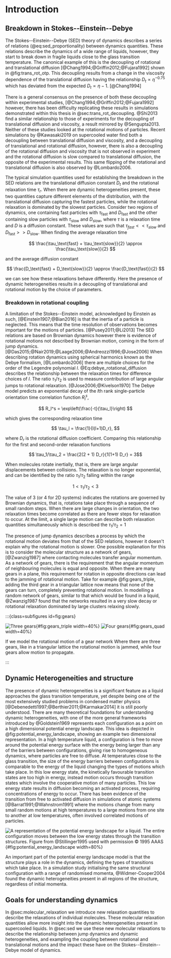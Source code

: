 # Introduction

## Breakdown in Stokes--Einstein--Debye

The Stokes--Einstein--Debye (SED) theory of dynamics
describes a series of relations (@eq:sed_proportionality) between dynamics quantities.
These relations describe the dynamics of a wide range of liquids,
however, they start to break down in fragile liquids
close to the glass transition temperature.
The canonical example of this is the decoupling
of rotational and translational diffusion [@Chang1994;@Griffin2012;@Fujara1992]
shown in @fig:trans_rot_otp.
This decoupling results from a change in the viscosity dependence
of the translational diffusion having the relationship $D_t \propto \eta^{-0.75}$
which has deviated from the expected $D_t \propto \eta-1$. [@Chang1994]

There is a general consensus on the presence of both these
decoupling within experimental studies, [@Chang1994;@Griffin2012;@Fujara1992]
however, there has been difficulty replicating these results in simulations
demonstrated within this thesis in @sec:trans_rot_decoupling.
@Shi2013 find a similar relationship to those of experiments
for the decoupling of translational diffusion and viscosity,
a result mirrored by @Sengupta2013.
Neither of these studies looked at the rotational motions of particles.
Recent simulations by @Kawasaki2019 on supercooled water
find both a decoupling between translational diffusion and viscosity,
and a decoupling of translational and rotational diffusion,
however, there is also a decoupling of
the rotational diffusion and viscosity that is not observed in experiment
and the rotational diffusion is slow compared to translational diffusion,
the opposite of the experimental results.
This same flipping of the rotational and translational diffusion
is also observed by @Lombardo2006.

The typical simulation quantities used for establishing
the breakdown in the SED relations
are the translational diffusion constant $D_t$
and the rotational relaxation time $\tau_r$.
When there are dynamic heterogeneities present,
these two quantities capture different elements
of the distribution,
with the translational diffusion capturing the fastest particles,
while the rotational relaxation is dominated by the slowest particles.
Consider two regions of dynamics,
one containing fast particles with $\tau_\text{fast}$ and $D_\text{fast}$
and the other containing slow particles with $\tau_\text{slow}$ and $D_\text{slow}$,
where $\tau$ is a relaxation time and $D$ is a diffusion constant.
These values are such that $\tau_{fast} << \tau_{slow}$ and
$D_\text{fast} >> D_\text{slow}$.
When finding the average relaxation time

$$ \frac{\tau_\text{fast} + \tau_\text{slow}}{2} \approx \frac{\tau_\text{slow}}{2} $$

and the average diffusion constant

$$ \frac{D_\text{fast} + D_\text{slow}}{2} \approx \frac{D_\text{fast}}{2} $$

we can see how these relaxations behave differently.
Here the presence of dynamic heterogeneities results in
a decoupling of translational and rotational motion
by the choice of parameters.

### Breakdown in rotational coupling

A limitation of the Stokes--Einstein model,
acknowledged by Einstein as such, [@Einstein1907;@Bian2016]
is that the inertia of a particle is neglected.
This means that the time resolution of observations becomes important
for the motions of particles. [@Pusey2011;@Li2013]
The SED relations are based on Brownian dynamics
however there is evidence of rotational motions
not described by Brownian motion,
coming in the form of jump dynamics. [@Das2015;@Nair2019;@Laage2006;@Andreozzi1996;@Jose2006]
When describing rotation dynamics using spherical harmonics
known as the Debye formalism, [@Lombardo2006]
there are multiple choices for the order of the Legendre polynomial $l$.
@Eq:debye_rotational_diffusion describes the relationship
between the relaxation times for difference choices of $l$.
The ratio $\tau_1/\tau_2$ is used to measure contribution
of large angular jumps to rotational relaxation. [@Jose2006;@Kivelson1970]
The Debye model predicts an exponential decay of the $l$th rank
single-particle orientation time correlation function $R_l^s$,

$$ R_l^s = \exp\left(\frac{-t}{\tau_l}\right) $$

which gives the corresponding relaxation time

$$ \tau_l = \frac{1}{l(l+1)D_r}, $$

where $D_r$ is the rotational diffusion coefficient.
Comparing this relationship for
the first and second-order relaxation functions

$$ \tau_1/\tau_2 = \frac{2(2 + 1) D_r}{1(1+1) D_r} = 3$$

When molecules rotate inertially, that is,
there are large angular displacements between collisions.
The relaxation is no longer exponential,
and can be identified by the ratio $\tau_1/\tau_2$
falling within the range

$$ 1 < \tau_1/\tau_2 < 3 $$

The value of 3 (or 4 for 2D systems)
indicates the rotations are governed by Brownian dynamics,
that is, rotations take place through a sequence of small random steps.
When there are large changes in orientation,
the two relaxation times become correlated
as there are fewer steps for relaxation to occur.
At the limit, a single large motion can describe
both relaxation quantities simultaneously
which is described the $\tau_1/\tau_2 = 1$

The presence of jump dynamics describes a process
by which the rotational motion deviates
from that of the SED relations,
however it doesn't explain why the rotational motion is slower.
One possible explanation for this is to
consider the molecular structure as a network of gears, [@Zwanzig1987]
where contacting molecules transfer angular momentum.
As a network of gears,
there is the requirement that the angular momentum of neighbouring molecules
is equal and opposite.
When there are many gears in a plane,
this requirement for rotation in opposite directions
can lead to the jamming of rotational motion.
Take for example @fig:gears_triple,
adding the third gear in a triangular lattice
now means that none of the gears can turn,
completely preventing rotational motion.
In modelling a random network of gears,
similar to that which would be found in a liquid,
@Zwanzig1987 found that the networks resulted in
a very slow decay or rotational relaxation
dominated by large clusters relaxing slowly.

:::{class=subfigures id=fig:gears}

![Three gears](../00_Introduction/figures/cogs_3.svg){#fig:gears_triple width=40%}
![Four gears](../00_Introduction/figures/cogs_4.svg){#fig:gears_quad width=40%}

If we model the rotational motion of a gear network
Where there are three gears,
like in a triangular lattice
the rotational motion is jammed,
while four gears allow motion to propagate.

:::

## Dynamic Heterogeneities and structure

The presence of dynamic heterogeneities
is a significant feature as a liquid approaches
the glass transition temperature,
yet despite being one of the most extensively studied problems
in condensed matter physics [@Debenedetti1997;@Berthier2011;@Karmakar2014]
it is still poorly understood.
There are many theoretical foundations
for understanding dynamic heterogeneities,
with one of the more general frameworks introduced by @Goldstein1969
represents each configuration as a point
on a high dimensional potential energy landscape.
This idea is depicted in @fig:potential_energy_landscape,
showing an example two dimensional representation.
In a high temperature liquid,
a configuration is free to move around the potential energy surface
with the energy being larger than any of the barriers between configurations,
giving rise to homogeneous dynamics,
where particles are free to diffuse.
At temperatures close to the glass transition,
the size of the energy barriers between configurations
is comparable to the energy of the liquid
changing the types of motions which take place.
In this low energy state,
the kinetically favourable transition states are too high in energy,
instead motion occurs through transition states
which involve the cooperative motion of many particles.
This low energy state results in diffusion
becoming an activated process,
requiring concentrations of energy to occur.
There has been evidence of the transition from
free to activated diffusion in simulations of atomic systems [@Barrat1991;@Wahnstrom1991]
where the motions change from many small random motions at high temperatures
to a large motions from one site to another at low temperatures,
often involved correlated motions of particles.

![A representation of the potential energy landscape for a liquid.
The entire configuration moves between the low energy states
through the transition structures. \
*Figure from @Stillinger1995 used with permission © 1995 AAAS*
](../00_Introduction/figures/potential_energy_surface.png){#fig:potential_energy_landscape width=80%}

An important part of the potential energy landscape model
is that the structure plays a role in the dynamics,
defining the types of transitions which take place.
In a simulation study initialising the same structural configuration
with a range of randomised momenta,
@Widmer-Cooper2004 found the dynamic heterogeneities
present in all regions of the structure,
regardless of initial momenta.

## Goals for understanding dynamics

In @sec:molecular_relaxation we introduce new relaxation quantities
to describe the relaxations of individual molecules.
These molecular relaxation quantities allow more insight
into the dynamic heterogeneities present in supercooled liquids.
In @sec:sed we use these new molecular relaxations
to describe the relationship between
jump dynamics and dynamic heterogeneities,
and exampling the coupling between
rotational and translational motions
and the impact these have on
the Stokes--Einstein--Debye model of dynamics.
